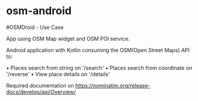 # osm-android

#OSMDroid - Use Case

App using OSM Map widget and OSM POI service.


Android application with Kotlin consuming the OSM(Open Street Maps) API to:

• Places search from string on '/search'
• Places search from coordinate on '/reverse'
• View place details on '/details'

Required documentation on https://nominatim.org/release-docs/develop/api/Overview/

